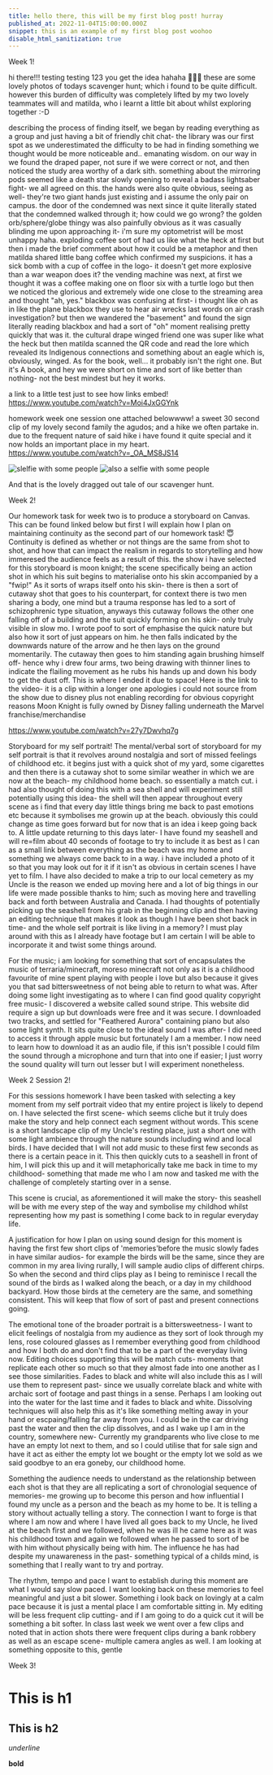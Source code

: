 ```yaml
---
title: hello there, this will be my first blog post! hurray
published_at: 2022-11-04T15:00:00.000Z
snippet: this is an example of my first blog post woohoo
disable_html_sanitization: true
---
```


Week 1!

hi there!!!
testing testing 123 you get the idea hahaha 🥸🥸🥸
these are some lovely photos of todays scavenger hunt; which i found to be quite difficult. however this burden of difficulty was completely lifted by my two lovely teammates will and matilda, who i learnt a little bit about whilst exploring together :-D 

describing the process of finding itself, we began by reading everything as a group and just having a bit of friendly chit chat- the library was our first spot as we underestimated the difficulty to be had in finding something we thought would be more noticeable and.. emanating wisdom. on our way in we found the draped paper, not sure if we were correct or not, and then noticed the study area worthy of a dark sith. something about the mirroring pods seemed like a death star slowly opening to reveal a badass lightsaber fight- we all agreed on this. the hands were also quite obvious, seeing as well- they're two giant hands just existing and i assume the only pair on campus. the door of the condemned was next since it quite literally stated that the condemned walked through it; how could we go wrong? the golden orb/sphere/globe thingy was also painfully obvious as it was casually blinding me upon approaching it- i'm sure my optometrist will be most unhappy haha. exploding coffee sort of had us like what the heck at first but then i made the brief comment about how it could be a metaphor and then matilda shared little bang coffee which confirmed my suspicions. it has a sick bomb with a cup of coffee in the logo- it doesn't get more explosive than a war weapon does it? the vending machine was next, at first we thought it was a coffee making one on floor six with a turtle logo but then we noticed the glorious and extremely wide one close to the streaming area and thought "ah, yes." blackbox was confusing at first- i thought like oh as in like the plane blackbox they use to hear air wrecks last words on air crash investigation? but then we wandered the "basement" and found the sign literally reading blackbox and had a sort of "oh" moment realising pretty quickly that was it. the cultural drape winged friend one was super like what the heck but then matilda scanned the QR code and read the lore which revealed its Indigenous connections and something about an eagle which is, obviously, winged. As for the book, well... it probably isn't the right one. But it's A book, and hey we were short on time and sort of like better than nothing- not the best mindest but hey it works.

a link to a little test just to see how links embed!
https://www.youtube.com/watch?v=Moi4JxGGYnk

homework week one session one attached belowwww! a sweet 30 second clip of my lovely second family the agudos; and a hike we often partake in. due to the frequent nature of said hike i have found it quite special and it now holds an important place in my heart.
https://www.youtube.com/watch?v=_OA_MS8JS14

![slelfie with some people](/ws101/IMG_2876.png)
![also a selfie with some people](/ws101/IMG_2885.png)

And that is the lovely dragged out tale of our scavenger hunt.

Week 2!

Our homework task for week two is to produce a storyboard on Canvas. This can be found linked below but first I will explain how I plan on maintaining continuity as the second part of our homework task! 😇
Continuity is defined as whether or not things are the same from shot to shot, and how that can impact the realism in regards to storytelling and how immeresed the audience feels as a result of this.
the show i have selected for this storyboard is moon knight; the scene specifically being an action shot in which his suit begins to materialise onto his skin accompanied by a "fwip!" As it sorts of wraps itself onto his skin- there is then a sort of cutaway shot that goes to his counterpart, for context there is two men sharing a body, one mind but a trauma response has led to a sort of schizophrenic type situation, anyways this cutaway follows the other one falling off of a building and the suit quickly forming on his skin- only truly visible in slow mo. I wrote poof to sort of emphasise the quick nature but also how it sort of just appears on him. he then falls indicated by the downwards nature of the arrow and he then lays on the ground momentarily. The cutaway then goes to him standing again brushing himself off- hence why i drew four arms, two being drawing with thinner lines to indicate the flailing movement as he rubs his hands up and down his body to get the dust off. 
This is where I ended it due to space!
Here is the link to the video- it is a clip within a longer one apologies i could not source from the show due to disney plus not enabling recording for obvious copyright reasons
Moon Knight is fully owned by Disney falling underneath the Marvel franchise/merchandise

https://www.youtube.com/watch?v=27y7Dwvhq7g

Storyboard for my self portrait!
The mental/verbal sort of storyboard for my self portrait is that it revolves around nostalgia and sort of missed feelings of childhood etc. it begins just with a quick shot of my yard, some cigarettes and then there is a cutaway shot to some similar weather in which we are now at the beach- my childhood home beach. so essentially a match cut. i had also thought of doing this with a sea shell and will experiment still potentially using this idea- the shell will then appear throughout every scene as i find that every day little things bring me back to past emotions etc because it symbolises me growin up at the beach. obviously this could change as time goes forward but for now that is an idea i keep going back to. 
A little update returning to this days later- I have found my seashell and will re=film about 40 seconds of footage to try to include it as best as I can as a small link between everything as the beach was my home and something we always come back to in a way. i have included a photo of it so that you may look out for it if it isn't as obvious in certain scenes I have yet to film. I have also decided to make a trip to our local cemetery as my Uncle is the reason we ended up moving here and a lot of big things in our life were made possible thanks to him; such as moving here and travelling back and forth between Australia and Canada. I had thoughts of potentially picking up the seashell from his grab in the beginning clip and then having an editing technique that makes it look as though I have been shot back in time- and the whole self portrait is like living in a memory? I must play around with this as I already have footage but I am certain I will be able to incorporate it and twist some things around. 

For the music; i am looking for something that sort of encapsulates the music of terraria/minecraft, moreso minecraft not only as it is a childhood favourite of mine spent playing with people i love but also because it gives you that sad bittersweetness of not being able to return to what was.
After doing some light investigating as to where I can find good quality copyright free music- I discovered a website called sound stripe. This website did require a sign up but downloads were free and it was secure. I downloaded two tracks, and settled for "Feathered Aurora" containing piano but also some light synth. It sits quite close to the ideal sound I was after- I did need to access it through apple music but fortunately I am a member. I now need to learn how to download it as an audio file, if this isn't possible I could film the sound through a microphone and turn that into one if easier; I just worry the sound quality will turn out lesser but I will experiment nonetheless.

Week 2 Session 2!

For this sessions homework I have been tasked with selecting a key moment from my self portrait video that my entire project is likely to depend on. 
I have selected the first scene- which seems cliche but it truly does make the story and help connect each segment without words. 
This scene is a short landscape clip of my Uncle's resting place, just a short one with some light ambience through the nature sounds including wind and local birds. I have decided that I will not add music to these first few seconds as there is a certain peace in it. This then quickly cuts to a seashell in front of him, I will pick this up and it will metaphorically take me back in time to my childhood- something that made me who I am now and tasked me with the challenge of completely starting over in a sense. 

This scene is crucial, as aforementioned it will make the story- this seashell will be with me every step of the way and symbolise my childhod whilst representing how my past is something I come back to in regular everyday life. 

A justification for how I plan on using sound design for this moment is having the first few short clips of 'memories'before the music slowly fades in have similar audios- for example the birds will be the same, since they are common in my area living rurally, I will sample audio clips of different chirps. So when the second and third clips play as I being to reminisce I recall the sound of the birds as I walked along the beach, or a day in my childhood backyard. How those birds at the cemetery are the same, and something consistent. This will keep that flow of sort of past and present connections going. 

The emotional tone of the broader portrait is a bittersweetness- I want to elicit feelings of nostalgia from my audience as they sort of look through my lens, rose coloured glasses as I remember everything good from childhood and how I both do and don't find that to be a part of the everyday living now. Editing choices supporting this will be match cuts- moments that replicate each other so much so that they almost fade into one another as I see those similarities. Fades to black and white will also include this as I will use them to represent past- since we usually correlate black and white with archaic sort of footage and past things in a sense. Perhaps I am looking out into the water for the last time and it fades to black and white. Dissolving techniques will also help this as it's like something melting away in your hand or escpaing/falling far away from you. I could be in the car driving past the water and then the clip dissolves, and as I wake up I am in the country, somewhere new- Currently my grandparents who live close to me have an empty lot next to them, and so I could utilise that for sale sign and have it act as either the empty lot we bought or the empty lot we sold as we said goodbye to an era goneby, our childhood home. 

Something the audience needs to understand as the relationship between each shot is that they are all replicating a sort of chronologial sequence of memories- me growing up to become this person and how influential I found my uncle as a person and the beach as my home to be. It is telling a story without actually telling a story. The connection I want to forge is that where I am now and where I have lived all goes back to my Uncle, he lived at the beach first and we followed, when he was ill he came here as it was his childhood town and again we followed when he passed to sort of be with him without physically being with him. The influence he has had despite my unawareness in the past- something typical of a childs mind, is something that I really want to try and portray. 

The rhythm, tempo and pace I want to establish during this moment are what I would say slow paced. I want looking back on these memories to feel meaningful and just a bit slower. Something i look back on lovingly at a calm pace because it is just a mental place I am comfortable sitting in. My editing will be less frequent clip cutting- and if I am going to do a quick cut it will be something a bit softer. In class last week we went over a few clips and noted that in action shots there were frequent clips during a bank robbery as well as an escape scene- multiple camera angles as well. I am looking at something opposite to this, gentle 

Week 3!



# This is h1

## This is h2

_underline_

**bold**
